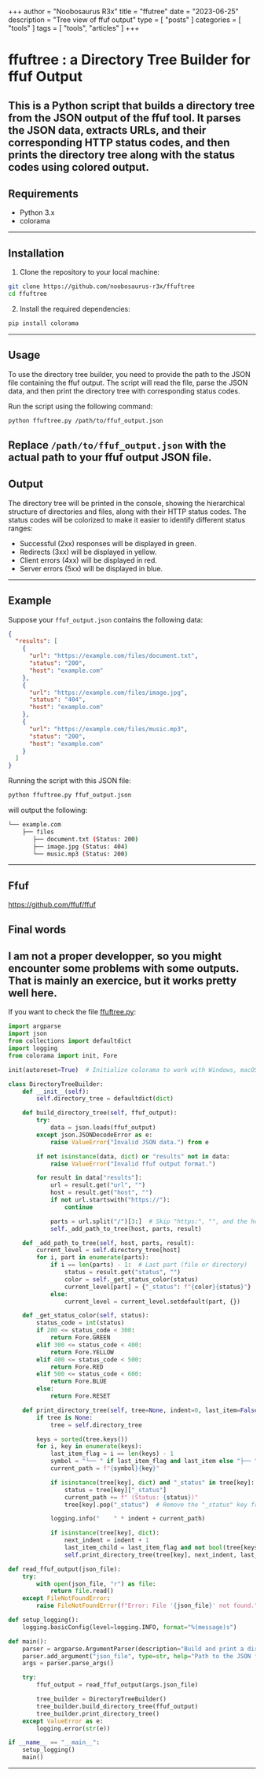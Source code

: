 +++
author = "Noobosaurus R3x"
title = "ffutree"
date = "2023-06-25"
description = "Tree view of ffuf output"
type = [
    "posts"
]
categories = [
    "tools"
]
tags = [
    "tools",
    "articles"
]
+++


# ffuftree : a Directory Tree Builder for ffuf Output

This is a Python script that builds a directory tree from the JSON output of the ffuf tool. It parses the JSON data, extracts URLs, and their corresponding HTTP status codes, and then prints the directory tree along with the status codes using colored output.
---
## Requirements

- Python 3.x
- colorama
---
## Installation

1. Clone the repository to your local machine:
```bash
git clone https://github.com/noobosaurus-r3x/ffuftree
cd ffuftree
```


2. Install the required dependencies:
```bash
pip install colorama
```


---
## Usage

To use the directory tree builder, you need to provide the path to the JSON file containing the ffuf output. The script will read the file, parse the JSON data, and then print the directory tree with corresponding status codes.

Run the script using the following command:

```bash
python ffuftree.py /path/to/ffuf_output.json
```


Replace `/path/to/ffuf_output.json` with the actual path to your ffuf output JSON file.
---
## Output

The directory tree will be printed in the console, showing the hierarchical structure of directories and files, along with their HTTP status codes. The status codes will be colorized to make it easier to identify different status ranges:

- Successful (2xx) responses will be displayed in green.
- Redirects (3xx) will be displayed in yellow.
- Client errors (4xx) will be displayed in red.
- Server errors (5xx) will be displayed in blue.
---
## Example

Suppose your `ffuf_output.json` contains the following data:

```json
{
  "results": [
    {
      "url": "https://example.com/files/document.txt",
      "status": "200",
      "host": "example.com"
    },
    {
      "url": "https://example.com/files/image.jpg",
      "status": "404",
      "host": "example.com"
    },
    {
      "url": "https://example.com/files/music.mp3",
      "status": "200",
      "host": "example.com"
    }
  ]
}
```

Running the script with this JSON file:
```bash
python ffuftree.py ffuf_output.json
```
will output the following:
```bash
└── example.com
    ├── files
       ├── document.txt (Status: 200)
       ├── image.jpg (Status: 404)
       └── music.mp3 (Status: 200)
```
---
## Ffuf
https://github.com/ffuf/ffuf

## Final words
I am not a proper developper, so you might encounter some problems with some outputs. That is mainly an exercice, but it works pretty well here.
---
If you want to check the file [ffuftree.py](../../static/files/ffuftree.py):
```python
import argparse
import json
from collections import defaultdict
import logging
from colorama import init, Fore

init(autoreset=True)  # Initialize colorama to work with Windows, macOS, and Linux terminals

class DirectoryTreeBuilder:
    def __init__(self):
        self.directory_tree = defaultdict(dict)

    def build_directory_tree(self, ffuf_output):
        try:
            data = json.loads(ffuf_output)
        except json.JSONDecodeError as e:
            raise ValueError("Invalid JSON data.") from e

        if not isinstance(data, dict) or "results" not in data:
            raise ValueError("Invalid ffuf output format.")

        for result in data["results"]:
            url = result.get("url", "")
            host = result.get("host", "")
            if not url.startswith("https://"):
                continue

            parts = url.split("/")[3:]  # Skip "https:", "", and the host
            self._add_path_to_tree(host, parts, result)

    def _add_path_to_tree(self, host, parts, result):
        current_level = self.directory_tree[host]
        for i, part in enumerate(parts):
            if i == len(parts) - 1:  # Last part (file or directory)
                status = result.get("status", "")
                color = self._get_status_color(status)
                current_level[part] = {"_status": f"{color}{status}"}
            else:
                current_level = current_level.setdefault(part, {})

    def _get_status_color(self, status):
        status_code = int(status)
        if 200 <= status_code < 300:
            return Fore.GREEN
        elif 300 <= status_code < 400:
            return Fore.YELLOW
        elif 400 <= status_code < 500:
            return Fore.RED
        elif 500 <= status_code < 600:
            return Fore.BLUE
        else:
            return Fore.RESET

    def print_directory_tree(self, tree=None, indent=0, last_item=False):
        if tree is None:
            tree = self.directory_tree

        keys = sorted(tree.keys())
        for i, key in enumerate(keys):
            last_item_flag = i == len(keys) - 1
            symbol = "└── " if last_item_flag and last_item else "├── "
            current_path = f"{symbol}{key}"

            if isinstance(tree[key], dict) and "_status" in tree[key]:
                status = tree[key]["_status"]
                current_path += f" (Status: {status})"
                tree[key].pop("_status")  # Remove the "_status" key from the output

            logging.info("    " * indent + current_path)

            if isinstance(tree[key], dict):
                next_indent = indent + 1
                last_item_child = last_item_flag and not bool(tree[keys[i]])
                self.print_directory_tree(tree[key], next_indent, last_item_child)

def read_ffuf_output(json_file):
    try:
        with open(json_file, "r") as file:
            return file.read()
    except FileNotFoundError:
        raise FileNotFoundError(f"Error: File '{json_file}' not found.")

def setup_logging():
    logging.basicConfig(level=logging.INFO, format="%(message)s")

def main():
    parser = argparse.ArgumentParser(description="Build and print a directory tree from ffuf output.")
    parser.add_argument("json_file", type=str, help="Path to the JSON file containing ffuf output.")
    args = parser.parse_args()

    try:
        ffuf_output = read_ffuf_output(args.json_file)

        tree_builder = DirectoryTreeBuilder()
        tree_builder.build_directory_tree(ffuf_output)
        tree_builder.print_directory_tree()
    except ValueError as e:
        logging.error(str(e))

if __name__ == "__main__":
    setup_logging()
    main()
```
---